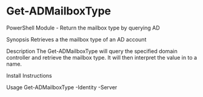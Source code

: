 # Get-ADMailboxType
PowerShell Module - Return the mailbox type by querying AD

Synopsis
Retrieves a the mailbox type of an AD account

Description
The Get-ADMailboxType will query the specified domain controller and retrieve the mailbox type. It will then interpret the value in to a name.

Install Instructions

Usage
Get-ADMailboxType -Identity -Server

